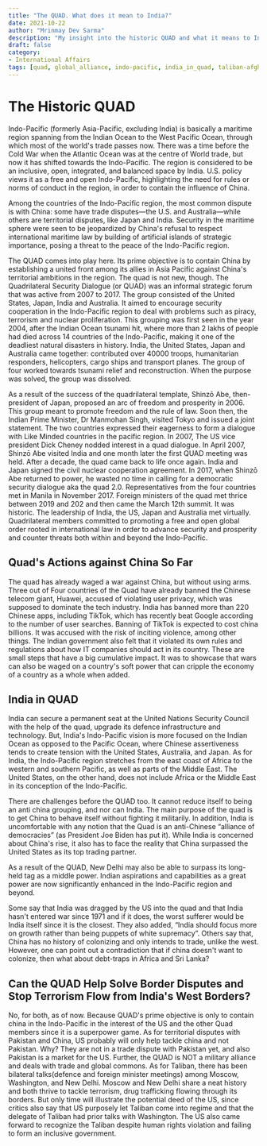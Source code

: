 ```yaml
---
title: "The QUAD. What does it mean to India?"
date: 2021-10-22
author: "Mrinmay Dev Sarma"
description: "My insight into the historic QUAD and what it means to India"
draft: false
category:
- International Affairs
tags: [quad, global_alliance, indo-pacific, india_in_quad, taliban-afghanistan] 
---
```

# The Historic QUAD
Indo-Pacific (formerly Asia-Pacific, excluding India) is basically a maritime region spanning from the Indian Ocean to the West Pacific Ocean, through which most of the world's trade passes now. There was a time before the Cold War when the Atlantic Ocean was at the centre of World trade, but now it has shifted towards the Indo-Pacific. The region is considered to be an inclusive, open, integrated, and balanced space by India. U.S. policy views it as a free and open Indo-Pacific, highlighting the need for rules or norms of conduct in the region, in order to contain the influence of China.

Among the countries of the Indo-Pacific region, the most common dispute is with China: some have trade disputes—the U.S. and Australia—while others are territorial disputes, like Japan and India. Security in the maritime sphere were seen to be jeopardized by China's refusal to respect international maritime law by building of artificial islands of strategic importance, posing a threat to the peace of the Indo-Pacific region.

The QUAD comes into play here. Its prime objective is to contain China by establishing a united front among its allies in Asia Pacific against China's territorial ambitions in the region. The quad is not new, though. The Quadrilateral Security Dialogue (or QUAD) was an informal strategic forum that was active from 2007 to 2017. The group consisted of the United States, Japan, India and Australia. It aimed to encourage security cooperation in the Indo-Pacific region to deal with problems such as piracy, terrorism and nuclear proliferation. This grouping was first seen in the year 2004, after the Indian Ocean tsunami hit, where more than 2 lakhs of people had died across 14 countries of the Indo-Pacific, making it one of the deadliest natural disasters in history. India, the United States, Japan and Australia came together: contributed over 40000 troops, humanitarian responders, helicopters, cargo ships and transport planes. The group of four worked towards tsunami relief and reconstruction. When the purpose was solved, the group was dissolved. 

As a result of the success of the quadrilateral template, Shinzō Abe, then-president of Japan, proposed an arc of freedom and prosperity in 2006. This group meant to promote freedom and the rule of law. Soon then, the Indian Prime Minister, Dr Manmohan Singh, visited Tokyo and issued a joint statement. The two countries expressed their eagerness to form a dialogue with Like Minded countries in the pacific region. In 2007, The US vice president Dick Cheney nodded interest in a quad dialogue. In April 2007, Shinzō Abe visited India and one month later the first QUAD meeting was held.  After a decade, the quad came back to life once again. India and Japan signed the civil nuclear cooperation agreement. In 2017, when Shinzō Abe returned to power, he wasted no time in calling for a democratic security dialogue aka the quad 2.0. Representatives from the four countries met in Manila in November 2017. Foreign ministers of the quad met thrice between 2019 and 202 and then came the March 12th summit. It was historic. The leadership of India, the US, Japan and Australia met virtually. Quadrilateral members committed to promoting a free and open global order rooted in international law in order to advance security and prosperity and counter threats both within and beyond the Indo-Pacific. 

## Quad's Actions against China So Far

The quad has already waged a war against China, but without using arms. Three out of Four countries of the Quad have already banned the Chinese telecom giant, Huawei, accused of violating user privacy, which was supposed to dominate the tech industry. India has banned more than 220 Chinese apps, including TikTok, which has recently beat Google according to the number of user searches. Banning of TikTok is expected to cost china billions. It was accused with the risk of inciting violence, among other things. The Indian government also felt that it violated its own rules and regulations about how IT companies should act in its country. These are small steps that have a big cumulative impact. It was to showcase that wars can also be waged on a country's soft power that can cripple the economy of a country as a whole when added. 

## India in QUAD

India can secure a permanent seat at the United Nations Security Council with the help of the quad, upgrade its defence infrastructure and technology. But, India's Indo-Pacific vision is more focused on the Indian Ocean as opposed to the Pacific Ocean, where Chinese assertiveness tends to create tension with the United States, Australia, and Japan. As for India, the Indo-Pacific region stretches from the east coast of Africa to the western and southern Pacific, as well as parts of the Middle East. The United States, on the other hand, does not include Africa or the Middle East in its conception of the Indo-Pacific.

There are challenges before the QUAD too. It cannot reduce itself to being an anti china grouping, and nor can India. The main purpose of the quad is to get China to behave itself without fighting it militarily. In addition, India is uncomfortable with any notion that the Quad is an anti-Chinese “alliance of democracies” (as President Joe Biden has put it). While India is concerned about China's rise, it also has to face the reality that China surpassed the United States as its top trading partner.

As a result of the QUAD, New Delhi may also be able to surpass its long-held tag as a middle power. Indian aspirations and capabilities as a great power are now significantly enhanced in the Indo-Pacific region and beyond.

Some say that India was dragged by the US into the quad and that India hasn't entered war since 1971 and if it does, the worst sufferer would be India itself since it is the closest. They also added, “India should focus more on growth rather than being puppets of white supremacy”. Others say that, China has no history of colonizing and only intends to trade, unlike the west. However, one can point out a contradiction that if china doesn't want to colonize, then what about debt-traps in Africa and Sri Lanka?

## Can the QUAD Help Solve Border Disputes and Stop Terrorism Flow from India's West Borders?

No, for both, as of now. Because QUAD's prime objective is only to contain china in the Indo-Pacific in the interest of the US and the other Quad members since it is a superpower game. As for territorial disputes with Pakistan and China, US probably will only help tackle china and not Pakistan. Why? They are not in a trade dispute with Pakistan yet, and also Pakistan is a market for the US.  Further, the QUAD is NOT a military alliance and deals with trade and global commons. As for Taliban, there has been bilateral talks(defence and foreign minister meetings) among Moscow, Washington, and New Delhi. Moscow and New Delhi share a neat history and both thrive to tackle terrorism, drug trafficking flowing through its borders.  But only time will illustrate the potential deed of the US, since critics also say that US purposely let Taliban come into regime and that the delegate of Taliban had prior talks with Washington. The US also came forward to recognize the Taliban despite human rights violation and failing to form an inclusive government.
